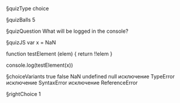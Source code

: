 §quizType
choice

§quizBalls
5

§quizQuestion
What will be logged in the console?



§quizJS
var x = NaN

function testElement (elem) {
  return !!elem
}

console.log(testElement(x))




§choiceVariants
true
false
NaN
undefined
null
исключение TypeError
исключение SyntaxError
исключение ReferenceError


§rightChoice
1
